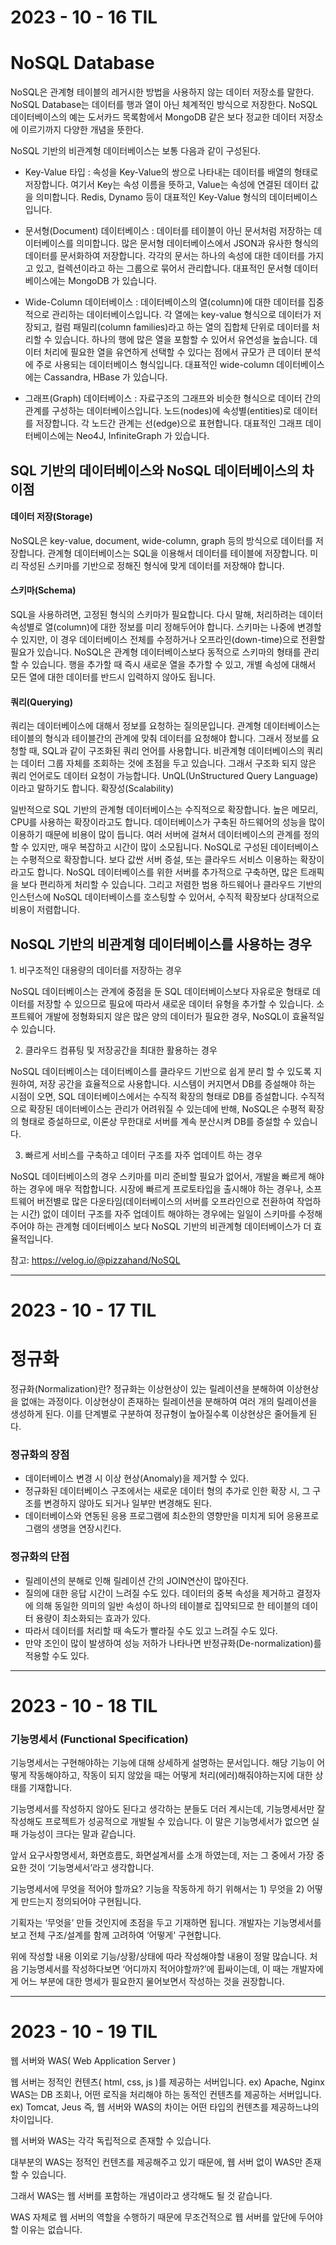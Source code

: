 <h1>2023 - 10 - 16 TIL</h1>

<h1>NoSQL Database</h1>

NoSQL은 관계형 테이블의 레거시한 방법을 사용하지 않는 데이터 저장소를 말한다.
NoSQL Database는 데이터를 행과 열이 아닌 체계적인 방식으로 저장한다. NoSQL 데이터베이스의 예는 도서카드 목록함에서 MongoDB 같은 보다 정교한 데이터 저장소에 이르기까지 다양한 개념을 뜻한다.

NoSQL 기반의 비관계형 데이터베이스는 보통 다음과 같이 구성된다.

- Key-Value 타입 : 속성을 Key-Value의 쌍으로 나타내는 데이터를 배열의 형태로 저장합니다. 여기서 Key는 속성 이름을 뜻하고, Value는 속성에 연결된 데이터 값을 의미합니다. Redis, Dynamo 등이 대표적인 Key-Value 형식의 데이터베이스입니다.

- 문서형(Document) 데이터베이스 : 데이터를 테이블이 아닌 문서처럼 저장하는 데이터베이스를 의미합니다. 많은 문서형 데이터베이스에서 JSON과 유사한 형식의 데이터를 문서화하여 저장합니다. 각각의 문서는 하나의 속성에 대한 데이터를 가지고 있고, 컬렉션이라고 하는 그룹으로 묶어서 관리합니다. 대표적인 문서형 데이터베이스에는 MongoDB 가 있습니다.

- Wide-Column 데이터베이스 : 데이터베이스의 열(column)에 대한 데이터를 집중적으로 관리하는 데이터베이스입니다. 각 열에는 key-value 형식으로 데이터가 저장되고, 컬럼 패밀리(column families)라고 하는 열의 집합체 단위로 데이터를 처리할 수 있습니다. 하나의 행에 많은 열을 포함할 수 있어서 유연성을 높습니다. 데이터 처리에 필요한 열을 유연하게 선택할 수 있다는 점에서 규모가 큰 데이터 분석에 주로 사용되는 데이터베이스 형식입니다. 대표적인 wide-column 데이터베이스에는 Cassandra, HBase 가 있습니다.

- 그래프(Graph) 데이터베이스 : 자료구조의 그래프와 비슷한 형식으로 데이터 간의 관계를 구성하는 데이터베이스입니다. 노드(nodes)에 속성별(entities)로 데이터를 저장합니다. 각 노드간 관계는 선(edge)으로 표현합니다. 대표적인 그래프 데이터베이스에는 Neo4J, InfiniteGraph 가 있습니다.

<h2>SQL 기반의 데이터베이스와 NoSQL 데이터베이스의 차이점</h2>
<h4>데이터 저장(Storage)</h4>

NoSQL은 key-value, document, wide-column, graph 등의 방식으로 데이터를 저장합니다.
관계형 데이터베이스는 SQL을 이용해서 데이터를 테이블에 저장합니다. 미리 작성된 스키마를 기반으로 정해진 형식에 맞게 데이터를 저장해야 합니다.
<h4>스키마(Schema)</h4>

SQL을 사용하려면, 고정된 형식의 스키마가 필요합니다. 다시 말해, 처리하려는 데이터 속성별로 열(column)에 대한 정보를 미리 정해두어야 합니다. 스키마는 나중에 변경할 수 있지만, 이 경우 데이터베이스 전체를 수정하거나 오프라인(down-time)으로 전환할 필요가 있습니다.
NoSQL은 관계형 데이터베이스보다 동적으로 스키마의 형태를 관리할 수 있습니다. 행을 추가할 때 즉시 새로운 열을 추가할 수 있고, 개별 속성에 대해서 모든 열에 대한 데이터를 반드시 입력하지 않아도 됩니다.
<h4>쿼리(Querying)</h4>

쿼리는 데이터베이스에 대해서 정보를 요청하는 질의문입니다. 관계형 데이터베이스는 테이블의 형식과 테이블간의 관계에 맞춰 데이터를 요청해야 합니다. 그래서 정보를 요청할 때, SQL과 같이 구조화된 쿼리 언어를 사용합니다.
비관계형 데이터베이스의 쿼리는 데이터 그룹 자체를 조회하는 것에 초점을 두고 있습니다. 그래서 구조화 되지 않은 쿼리 언어로도 데이터 요청이 가능합니다. UnQL(UnStructured Query Language)이라고 말하기도 합니다.
확장성(Scalability)

일반적으로 SQL 기반의 관계형 데이터베이스는 수직적으로 확장합니다. 높은 메모리, CPU를 사용하는 확장이라고도 합니다. 데이터베이스가 구축된 하드웨어의 성능을 많이 이용하기 때문에 비용이 많이 듭니다. 여러 서버에 걸쳐서 데이터베이스의 관계를 정의할 수 있지만, 매우 복잡하고 시간이 많이 소모됩니다.
NoSQL로 구성된 데이터베이스는 수평적으로 확장합니다. 보다 값싼 서버 증설, 또는 클라우드 서비스 이용하는 확장이라고도 합니다. NoSQL 데이터베이스를 위한 서버를 추가적으로 구축하면, 많은 트래픽을 보다 편리하게 처리할 수 있습니다. 그리고 저렴한 범용 하드웨어나 클라우드 기반의 인스턴스에 NoSQL 데이터베이스를 호스팅할 수 있어서, 수직적 확장보다 상대적으로 비용이 저렴합니다.
<h2>NoSQL 기반의 비관계형 데이터베이스를 사용하는 경우</h2>
1. 비구조적인 대용량의 데이터를 저장하는 경우

NoSQL 데이터베이스는 관계에 중점을 둔 SQL 데이터베이스보다 자유로운 형태로 데이터를 저장할 수 있으므로 필요에 따라서 새로운 데이터 유형을 추가할 수 있습니다. 소프트웨어 개발에 정형화되지 않은 많은 양의 데이터가 필요한 경우, NoSQL이 효율적일 수 있습니다.

2. 클라우드 컴퓨팅 및 저장공간을 최대한 활용하는 경우

NoSQL 데이터베이스는 데이터베이스를 클라우드 기반으로 쉽게 분리 할 수 있도록 지원하여, 저장 공간을 효율적으로 사용합니다. 시스템이 커지면서 DB를 증설해야 하는 시점이 오면, SQL 데이터베이스에서는 수직적 확장의 형태로 DB를 증설합니다. 수직적으로 확장된 데이터베이스는 관리가 어려워질 수 있는데에 반해, NoSQL은 수평적 확장의 형태로 증설하므로, 이론상 무한대로 서버를 계속 분산시켜 DB를 증설할 수 있습니다.

3. 빠르게 서비스를 구축하고 데이터 구조를 자주 업데이트 하는 경우

NoSQL 데이터베이스의 경우 스키마를 미리 준비할 필요가 없어서, 개발을 빠르게 해야하는 경우에 매우 적합합니다. 시장에 빠르게 프로토타입을 출시해야 하는 경우나, 소프트웨어 버전별로 많은 다운타임(데이터베이스의 서버를 오프라인으로 전환하여 작업하는 시간) 없이 데이터 구조를 자주 업데이트 해야하는 경우에는 일일이 스키마를 수정해주어야 하는 관계형 데이터베이스 보다 NoSQL 기반의 비관계형 데이터베이스가 더 효율적입니다.


참고: https://velog.io/@pizzahand/NoSQL

----

<h1>2023 - 10 - 17 TIL</h1>

<h1>정규화</h1>

정규화(Normalization)란?
정규화는 이상현상이 있는 릴레이션을 분해하여 이상현상을 없애는 과정이다. 이상현상이 존재하는 릴레이션을 분해하여 여러 개의 릴레이션을 생성하게 된다. 이를 단계별로 구분하여 정규형이 높아질수록 이상현상은 줄어들게 된다.



<h3>정규화의 장점</h3>

- 데이터베이스 변경 시 이상 현상(Anomaly)을 제거할 수 있다.
- 정규화된 데이터베이스 구조에서는 새로운 데이터 형의 추가로 인한 확장 시, 그 구조를 변경하지 않아도 되거나 일부만 변경해도 된다.
- 데이터베이스와 연동된 응용 프로그램에 최소한의 영향만을 미치게 되어 응용프로그램의 생명을 연장시킨다.

<h3>정규화의 단점</h3>

- 릴레이션의 분해로 인해 릴레이션 간의 JOIN연산이 많아진다.
- 질의에 대한 응답 시간이 느려질 수도 있다. 데이터의 중복 속성을 제거하고 결정자에 의해 동일한 의미의 일반 속성이 하나의 테이블로 집약되므로 한 테이블의 데이터 용량이 최소화되는 효과가 있다.
- 따라서 데이터를 처리할 때 속도가 빨라질 수도 있고 느려질 수도 있다.
- 만약 조인이 많이 발생하여 성능 저하가 나타나면 반정규화(De-normalization)를 적용할 수도 있다.


----

<h1>2023 - 10 - 18 TIL</h1>

<h3>기능명세서 (Functional Specification)</h3>

기능명세서는 구현해야하는 기능에 대해 상세하게 설명하는 문서입니다. 해당 기능이 어떻게 작동해야하고, 작동이 되지 않았을 때는 어떻게 처리(에러)해줘야하는지에 대한 상태를 기재합니다.

기능명세서를 작성하지 않아도 된다고 생각하는 분들도 더러 계시는데, 기능명세서만 잘 작성해도 프로젝트가 성공적으로 개발될 수 있습니다. 이 말은 기능명세서가 없으면 실패 가능성이 크다는 말과 같습니다.

앞서 요구사항명세서, 화면흐름도, 화면설계서를 소개 하였는데, 저는 그 중에서 가장 중요한 것이 ‘기능명세서’라고 생각합니다.

기능명세서에 무엇을 적어야 할까요?
기능을 작동하게 하기 위해서는 1) 무엇을 2) 어떻게 만드는지 정의되어야 구현됩니다.

기획자는 ‘무엇을’ 만들 것인지에 초점을 두고 기재하면 됩니다. 개발자는 기능명세서를 보고 전체 구조/설계를 함께 고려하여 ‘어떻게' 구현합니다.


위에 작성할 내용 이외로 기능/상황/상태에 따라 작성해야할 내용이 정말 많습니다. 처음 기능명세서를 작성하다보면 ‘어디까지 적어야할까?’에 휩싸이는데, 이 때는 개발자에게 어느 부분에 대한 명세가 필요한지 물어보면서 작성하는 것을 권장합니다.


----

<h1>2023 - 10 - 19 TIL</h1>

웹 서버와 WAS( Web Application Server )

웹 서버는 정적인 컨텐츠( html, css, js )를 제공하는 서버입니다.
ex) Apache, Nginx
WAS는 DB 조회나, 어떤 로직을 처리해야 하는 동적인 컨텐츠를 제공하는 서버입니다.
ex) Tomcat, Jeus
즉, 웹 서버와 WAS의 차이는 어떤 타입의 컨텐츠를 제공하느냐의 차이입니다.

웹 서버와 WAS는 각각 독립적으로 존재할 수 있습니다.

대부분의 WAS는 정적인 컨텐츠를 제공해주고 있기 때문에, 웹 서버 없이 WAS만 존재할 수 있습니다.

그래서 WAS는 웹 서버를 포함하는 개념이라고 생각해도 될 것 같습니다.



WAS 자체로 웹 서버의 역할을 수행하기 때문에 무조건적으로 웹 서버를 앞단에 두어야 할 이유는 없습니다.